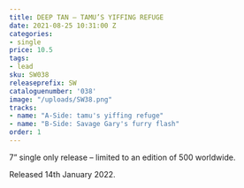 ```yaml
---
title: DEEP TAN – TAMU’S YIFFING REFUGE
date: 2021-08-25 10:31:00 Z
categories:
- single
price: 10.5
tags:
- lead
sku: SW038
releaseprefix: SW
cataloguenumber: '038'
image: "/uploads/SW38.png"
tracks:
- name: "A-Side: tamu's yiffing refuge"
- name: "B-Side: Savage Gary's furry flash"
order: 1
---
```


7” single only release – limited to an edition of 500 worldwide.

Released 14th January 2022.

 




 



